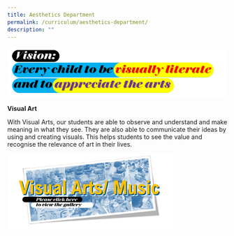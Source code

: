 ```yaml
---
title: Aesthetics Department
permalink: /curriculum/aesthetics-department/
description: ""
---
```

![](/images/Label_Vision_V3-768x178.png)

**Visual Art**

With Visual Arts, our students are able to observe and understand and make meaning in what they see. They are also able to communicate their ideas by using and creating visuals. This helps students to see the value and recognise the relevance of art in their lives.


<a href="https://photos.google.com/share/AF1QipPvw3RPIH_I7osikyNKKo4KIz4Fu-3xCeikmzR2xwCVztK6g9yA5mMy0h8fhJFV5Q?key=NFpIR1dVZ2h2ZGRaS284Q2JQdmpwMnR4R0tFa2RB">
<img src="/images/Label_VisualArtsMusic_V3-1024x472.png" style="width:75%">
</a>
